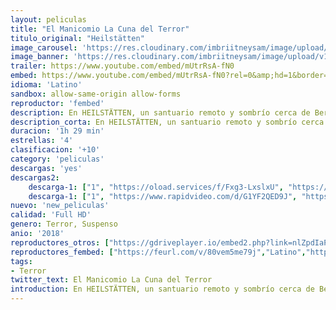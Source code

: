 ```yaml
---
layout: peliculas
title: "El Manicomio La Cuna del Terror"
titulo_original: "Heilstätten"
image_carousel: 'https://res.cloudinary.com/imbriitneysam/image/upload/v1555897663/manicominio-poster-min.jpg'
image_banner: 'https://res.cloudinary.com/imbriitneysam/image/upload/v1555897667/mani-banner-min.jpg'
trailer: https://www.youtube.com/embed/mUtrRsA-fN0
embed: https://www.youtube.com/embed/mUtrRsA-fN0?rel=0&amp;hd=1&border=0&wmode=opaque&enablejsapi=1&modestbranding=1&controls=1&showinfo=1
idioma: 'Latino'
sandbox: allow-same-origin allow-forms
reproductor: 'fembed'
description: En HEILSTÄTTEN, un santuario remoto y sombrío cerca de Berlín, un grupo de YouTubers accede ilegalmente al siniestro bloque de cirugía para un desafío de 24 horas que esperan se vuelva viral. Aprenden demasiado pronto que no están solos y no son bienvenidos.
description_corta: En HEILSTÄTTEN, un santuario remoto y sombrío cerca de Berlín, un grupo de YouTubers accede ilegalmente al siniestro bloque de cirugía para un desafío de 24 horas que esperan se vuelva viral. Aprenden demasiado pronto que no están solos y no son bienvenidos.
duracion: '1h 29 min'
estrellas: '4'
clasificacion: '+10'
category: 'peliculas'
descargas: 'yes'
descargas2:
    descarga-1: ["1", "https://oload.services/f/Fxg3-LxslxU", "https://www.google.com/s2/favicons?domain=openload.co","OpenLoad","https://res.cloudinary.com/imbriitneysam/image/upload/v1541473684/mexico.png", "Latino", "Full HD"]
    descarga-1: ["1", "https://www.rapidvideo.com/d/G1YF2QED9J", "https://www.google.com/s2/favicons?domain=openload.co","OpenLoad","https://res.cloudinary.com/imbriitneysam/image/upload/v1541473684/mexico.png", "Latino", "Full HD"]
nuevo: 'new_peliculas'
calidad: 'Full HD'
genero: Terror, Suspenso
anio: '2018'
reproductores_otros: ["https://gdriveplayer.io/embed2.php?link=nlZpdIaPH%252FbGTt%252BkwWeiyQHNKyg2EPcMvDJ6CvOk290FZiRuVmWTdRFsdl4J0SrRyAj6srh7f%252BOfW%252Be2n5JrOxzA42%252BxicV2fdVDBoKSoWmj4vqyiJUh%252Fpa9YlM5qM%252BGFXPDHQNPuGDR7mh2mzHsrOHx3sgXcL0OT4oPp05YahtuFjjWBAUHGvNGJn62%252BTFFUzMQH18LzakS%252FFLhH8k6uO","Latino","https://movcloud.net/embed/wm-nJPY138EN","Latino","https://api.cuevana3.io/stream/index.php?file=ek5lbm9xYWNrS0xYMTZLa2xNbkdvY3ZTb3BtZng4TGp6ZFpobGFMUGtPTFJ5SnFUWU5MSzZkUFhZR1JwbTVha25KR1VvcVBWMGVMWWtaYWhvSkhWNTV1VlpHWm5tWkhTc0tTSGtYdW1qK0RVbHc9PQ","Latino"]
reproductores_fembed: ["https://feurl.com/v/80vem5me79j","Latino","https://feurl.com/v/7y9we-4xx9j","Latino","https://feurl.com/v/5j9448nlx90","Latino","https://feurl.com/v/5jv4xkmjlx9","Latino"]
tags:
- Terror
twitter_text: El Manicomio La Cuna del Terror
introduction: En HEILSTÄTTEN, un santuario remoto y sombrío cerca de Berlín, un grupo de YouTubers accede ilegalmente al siniestro bloque de cirugía para un desafío de 24 horas que esperan se vuelva viral. Aprenden demasiado pronto que no están solos y no son bienvenidos.
---
```



 







